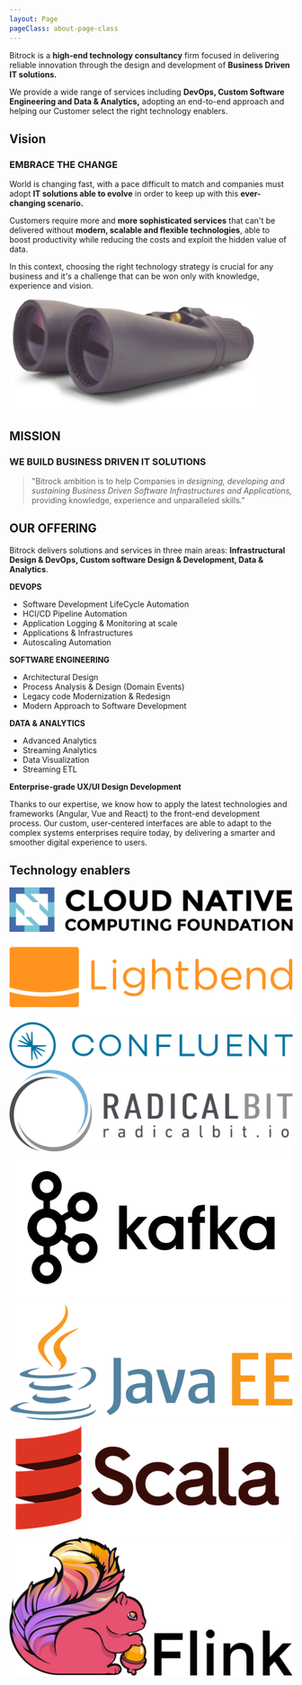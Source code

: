 ```yaml
---
layout: Page
pageClass: about-page-class
---
```


<div class="introduction">

<div class="introduction__text">

Bitrock is a **high-end technology consultancy** firm focused in delivering reliable innovation through the design and development of **Business Driven IT solutions.** 

We provide a wide range of services including **DevOps, Custom Software Engineering and Data & Analytics,** adopting an end-to-end approach and helping our Customer select the right technology enablers.

</div>

</div>

<div class="vision">

<div class="vision__text">

<h2>Vision</h2>
<h3>EMBRACE THE CHANGE</h3>

World is changing fast, with a pace difficult to match and companies must adopt **IT solutions able to evolve** in order to keep up with this **ever-changing scenario.**

Customers require more and **more sophisticated services** that can't be delivered without **modern, scalable and flexible technologies**, able to boost productivity while reducing the costs and exploit the hidden value of data.

In this context, choosing the right technology strategy is crucial for any business and it's a challenge that can be won only with knowledge, experience and vision.

</div>

<img src="/img/binoculars.png">

</div>

<section class="mission">

<h2>MISSION</h2>
<h3>WE BUILD BUSINESS DRIVEN IT SOLUTIONS</h3>

<blockquote>

"Bitrock ambition is to help Companies in <em>designing, developing and sustaining Business Driven Software Infrastructures and Applications,</em> providing knowledge, experience and unparalleled skills."

</blockquote>

</section>

<section class="offering">

<div class="offering__text">

<h2>OUR OFFERING</h2>

Bitrock delivers solutions and services in three main areas: **Infrastructural Design & DevOps, Custom software Design & Development, Data & Analytics**.

</div>

<div class="offering__list">

<div class="offering__item">

**DEVOPS**
<ul>
    <li>Software Development LifeCycle Automation</li>
    <li>HCI/CD Pipeline Automation</li>
    <li>Application Logging & Monitoring at scale</li>
    <li>Applications & Infrastructures</li>
    <li>Autoscaling Automation</li>
</ul>

</div>

<div class="offering__item">

**SOFTWARE ENGINEERING**
<ul>
    <li>Architectural Design</li>
    <li>Process Analysis & Design (Domain Events)</li>
    <li>Legacy code Modernization & Redesign</li>
    <li>Modern Approach to Software Development</li>
</ul>

</div>

<div class="offering__item">

**DATA & ANALYTICS**
<ul>
    <li>Advanced Analytics</li>
    <li>Streaming Analytics</li>
    <li>Data Visualization</li>
    <li>Streaming ETL</li>
</ul>

</div>

</div>

<div class="offering__list">

<div class="offering__item">

**Enterprise-grade UX/UI Design Development**

Thanks to our expertise, we know how to apply the latest technologies and frameworks (Angular, Vue and React) to the front-end development process. Our custom, user-centered interfaces are able to adapt to the complex systems enterprises require today, by delivering a smarter and smoother digital experience to users.

</div>

</div>

</section>

<div class="technology-drivers">

<h2>Technology enablers</h2>

<div class="technology-drivers__images">

<img src="/img/cloud.png">
<img src="/img/lightbend.png">
<img src="/img/confluent.png">
<img src="/img/radicalbit.png">
<img src="/img/kafka.png">
<img src="/img/java.png">
<img src="/img/scala.png">
<img src="/img/flink.png">

</div>

</div>


